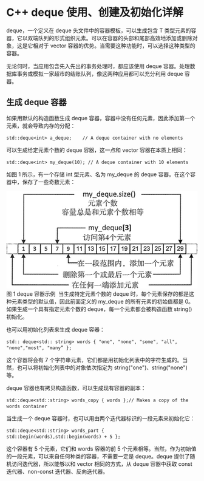 # C++ deque 使用、创建及初始化详解

deque<T>，一个定义在 deque 头文件中的容器模板，可以生成包含 T 类型元素的容器，它以双端队列的形式组织元素。可以在容器的头部和尾部高效地添加或删除对象，这是它相对于 vector 容器的优势。当需要这种功能时，可以选择这种类型的容器。

无论何时，当应用包含先入先出的事务处理时，都应该使用 deque 容器。处理数据库事务或模拟一家超市的结账队列，像这两种应用都可以充分利用 deque 容器。

## 生成 deque 容器

如果用默认的构造函数生成 deque 容器，容器中没有任何元素，因此添加第一个元素，就会导致内存的分配：

```
std::deque<int> a_deque;    // A deque container with no elements
```

可以生成给定元素个数的 deque 容器，这一点和 vector 容器在本质上相同：

```
std::deque<int> my_deque(10); // A deque container with 10 elements
```

如图 1 所示，有一个存储 int 型元素、名为 my_deque 的 deque 容器。在这个容器中，保存了一些奇数元素：

![](img/f40457e7f065c3f622575fb567631be0.jpg)
图 1 deque 容器示例
 当生成特定元素个数的 deque 时，每个元素保存的都是这种元素类型的默认值，因此前面定义的 my_deque 的所有元素的初始值都是 0。如果生成一个具有指定元素个数的 deque，每一个元素都会被构造函数 string() 初始化。

也可以用初始化列表来生成 deque 容器：

```
std:: deque<std:: string> words { "one", "none", "some", "all", "none","most", "many” };
```

这个容器将会有 7 个字符串元素，它们都是用初始化列表中的字符生成的。当然，也可以将初始化列表中的对象依次指定为 string("one")、string("none") 等。

deque 容器也有拷贝构造函数，可以生成现有容器的副本：

```
std::deque<std::string> words_copy { words };// Makes a copy of the words container
```

当生成一个 deque 容器时，也可以用由两个迭代器标识的一段元素来初始化它：

```
std::deque<std::string> words_part { std::begin(words),std::begin(words) + 5 };
```

这个容器有 5 个元素，它们和 words 容器的前 5 个元素相等。当然，作为初始值的一段元素，可以来自任何种类的容器，不需要一定是 deque。deque 提供了随机访问迭代器，所以能够以和 vector 相同的方式，从 deque 容器中获取 const 迭代器、non-const 迭代器、反向迭代器。